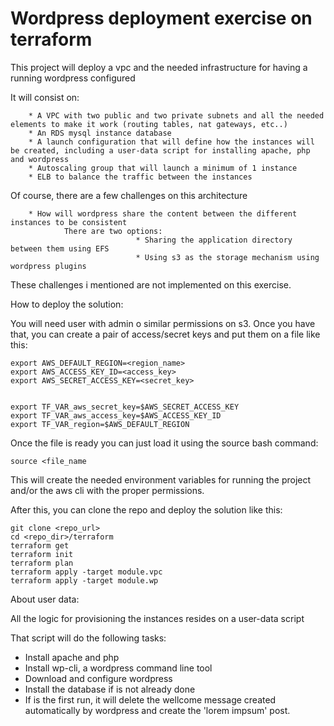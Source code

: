 # Wordpress deployment exercise on terraform

This project will deploy a vpc and the needed infrastructure for having a running wordpress configured

It will consist on:

        * A VPC with two public and two private subnets and all the needed elements to make it work (routing tables, nat gateways, etc..)
        * An RDS mysql instance database
        * A launch configuration that will define how the instances will be created, including a user-data script for installing apache, php and wordpress
        * Autoscaling group that will launch a minimum of 1 instance
        * ELB to balance the traffic between the instances

Of course, there are a few challenges on this architecture

        * How will wordpress share the content between the different instances to be consistent
                There are two options:
                                * Sharing the application directory between them using EFS
                                * Using s3 as the storage mechanism using wordpress plugins

These challenges i mentioned are not implemented on this exercise.


How to deploy the solution:

You will need user with admin o similar permissions on s3. Once you have that, you can create a pair of access/secret keys and put them on a file like this:

```
export AWS_DEFAULT_REGION=<region_name>
export AWS_ACCESS_KEY_ID=<access_key>
export AWS_SECRET_ACCESS_KEY=<secret_key>


export TF_VAR_aws_secret_key=$AWS_SECRET_ACCESS_KEY
export TF_VAR_aws_access_key=$AWS_ACCESS_KEY_ID
export TF_VAR_region=$AWS_DEFAULT_REGION
```

Once the file is ready you can just load it using the source bash command:

`source <file_name`

This will create the needed environment variables for running the project and/or the aws cli with the proper permissions.

After this, you can clone the repo and deploy the solution like this:

```
git clone <repo_url>
cd <repo_dir>/terraform
terraform get
terraform init
terraform plan
terraform apply -target module.vpc
terraform apply -target module.wp
```



About user data:


All the logic for provisioning the instances resides on a user-data script

That script will do the following tasks:

- Install apache and php
- Install wp-cli, a wordpress command line tool
- Download and configure wordpress
- Install the database if is not already done
- If is the first run, it will delete the wellcome message created automatically by wordpress and create the 'lorem impsum' post.



